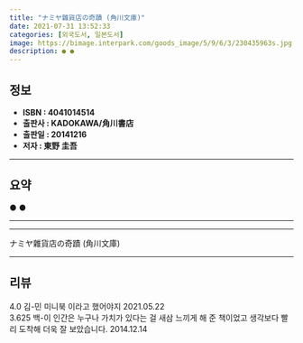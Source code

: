 ```yaml
---
title: "ナミヤ雜貨店の奇蹟 (角川文庫)"
date: 2021-07-31 13:52:33
categories: [외국도서, 일본도서]
image: https://bimage.interpark.com/goods_image/5/9/6/3/230435963s.jpg
description: ● ●
---
```


## **정보**

- **ISBN : 4041014514**
- **출판사 : KADOKAWA/角川書店**
- **출판일 : 20141216**
- **저자 : 東野 圭吾**

------



## **요약**

●  ●  

------



------


ナミヤ雜貨店の奇蹟 (角川文庫) 

------


## **리뷰** 

4.0 김-민 미니북 이라고 했어야지 2021.05.22 <br/>3.625 백-이 인간은 누구나 가치가 있다는 걸 새삼 느끼게 해 준 책이었고  생각보다 빨리 도착해 더욱 잘 보았습니다. 2014.12.14 <br/>